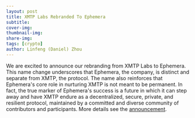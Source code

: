 ```yaml
---
layout: post
title: XMTP Labs Rebranded To Ephemera
subtitle:
cover-img: 
thumbnail-img: 
share-img: 
tags: [crypto]
author: Linfeng (Daniel) Zhou
---
```


We are excited to announce our rebranding from XMTP Labs to Ephemera. This name change underscores that Ephemera, the company, is distinct and separate from XMTP, the protocol. The name also reinforces that Ephemera's core role in nurturing XMTP is not meant to be permanent. In fact, the true marker of Ephemera's success is a future in which it can step away and have XMTP endure as a decentralized, secure, private, and resilient protocol, maintained by a committed and diverse community of contributors and participants. More details see the [announcement](https://paragraph.xyz/@ephemera/gm-ephemera). 